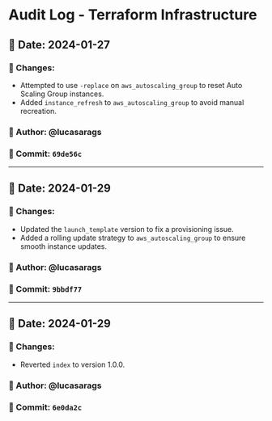 # Audit Log - Terraform Infrastructure  

## 📅 Date: 2024-01-27  
### 🔹 Changes:  
- Attempted to use `-replace` on `aws_autoscaling_group` to reset Auto Scaling Group instances.  
- Added `instance_refresh` to `aws_autoscaling_group` to avoid manual recreation.    

### 👤 Author: @lucasarags  
### 📌 Commit: `69de56c`  
---  
## 📅 Date: 2024-01-29  
### 🔹 Changes:  
- Updated the `launch_template` version to fix a provisioning issue.  
- Added a rolling update strategy to `aws_autoscaling_group` to ensure smooth instance updates.  

### 👤 Author: @lucasarags  
### 📌 Commit: `9bbdf77`  

---

## 📅 Date: 2024-01-29  
### 🔹 Changes:  
- Reverted `index` to version 1.0.0.  

### 👤 Author: @lucasarags  
### 📌 Commit: `6e0da2c`